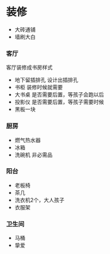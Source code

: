 # 装修
* 大砖通铺
* 墙刷大白

### 客厅

客厅装修成书房样式
* 地下留插排孔 设计出插排孔
* 书柜        装修时候就需要
* 大书桌      是否需要后置，等孩子会跑以后
* 投影仪      是否需要后置，等孩子需要时候
* 黑板一块

### 厨房

* 燃气热水器
* 冰箱
* 洗碗机 非必需品

### 阳台

* 老板椅
* 茶几
* 洗衣机2个，大人孩子
* 衣服架
  

### 卫生间

* 马桶
* 挚爱
